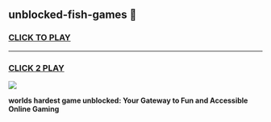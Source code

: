 
## unblocked-fish-games 👋
<h3>
<a href="https://premium.freeplayer.one?title=unblocked-fish-games&ref=14F">CLICK TO PLAY</a></h3>
<hr>

<h3>
<a href="https://premium.freeplayer.one?title=unblocked-fish-games&ref=14F">CLICK 2 PLAY</a>
  
</h3>

<a href="https://premium.freeplayer.one?title=unblocked-fish-games&ref=12F/"><img src="https://clearcache.store/games.png"></a>


**worlds hardest game unblocked: Your Gateway to Fun and Accessible Online Gaming**
